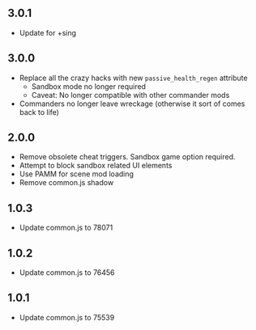 ## 3.0.1

- Update for +sing

## 3.0.0

- Replace all the crazy hacks with new `passive_health_regen` attribute
  - Sandbox mode no longer required
  - Caveat: No longer compatible with other commander mods
- Commanders no longer leave wreckage (otherwise it sort of comes back to life)

## 2.0.0

- Remove obsolete cheat triggers.  Sandbox game option required.
- Attempt to block sandbox related UI elements
- Use PAMM for scene mod loading
- Remove common.js shadow

## 1.0.3

- Update common.js to 78071

## 1.0.2

- Update common.js to 76456

## 1.0.1

- Update common.js to 75539
